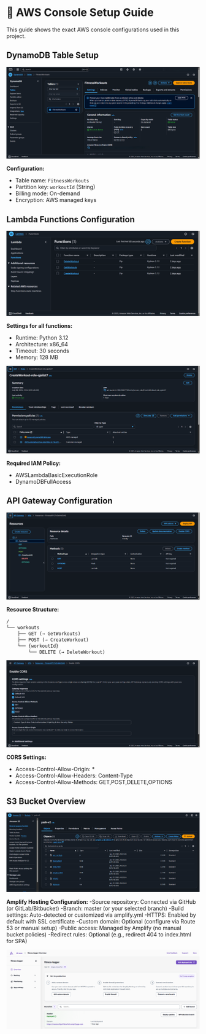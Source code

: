 # 🔧 AWS Console Setup Guide

This guide shows the exact AWS console configurations used in this project.

## DynamoDB Table Setup
![DynamoDB Configuration](../screenshots/aws-console/dynamodb-table.png)

**Configuration:**
- Table name: `FitnessWorkouts`
- Partition key: `workoutId` (String)
- Billing mode: On-demand
- Encryption: AWS managed keys

## Lambda Functions Configuration
![Lambda Functions](../screenshots/aws-console/lambda-functions-list.png)

**Settings for all functions:**
- Runtime: Python 3.12
- Architecture: x86_64
- Timeout: 30 seconds
- Memory: 128 MB

![Lambda Permissions](../screenshots/aws-console/lambda-permissions.png)

**Required IAM Policy:**
- AWSLambdaBasicExecutionRole
- DynamoDBFullAccess

## API Gateway Configuration
![API Gateway Structure](../screenshots/aws-console/api-gateway-overview.png)

**Resource Structure:**
```
/
└── workouts
    ├── GET (→ GetWorkouts)
    ├── POST (→ CreateWorkout)
    └── {workoutId}
        └── DELETE (→ DeleteWorkout)
```

![CORS Configuration](../screenshots/aws-console/api-gateway-cors.png)

**CORS Settings:**
- Access-Control-Allow-Origin: *
- Access-Control-Allow-Headers: Content-Type
- Access-Control-Allow-Methods: GET,POST,DELETE,OPTIONS

## S3 Bucket Overview
![S3 Configuration](../screenshots/aws-console/s3-bucket-overview.png)

**Amplify Hosting Configuration:**
-Source repository: Connected via GitHub (or GitLab/Bitbucket)
-Branch: master (or your selected branch)
-Build settings: Auto-detected or customized via amplify.yml
-HTTPS: Enabled by default with SSL certificate
-Custom domain: Optional (configure via Route 53 or manual setup)
-Public access: Managed by Amplify (no manual bucket policies)
-Redirect rules: Optional (e.g., redirect 404 to index.html for SPA)

![Website Hosting](../screenshots/aws-console/amplify-website-hosting.png)